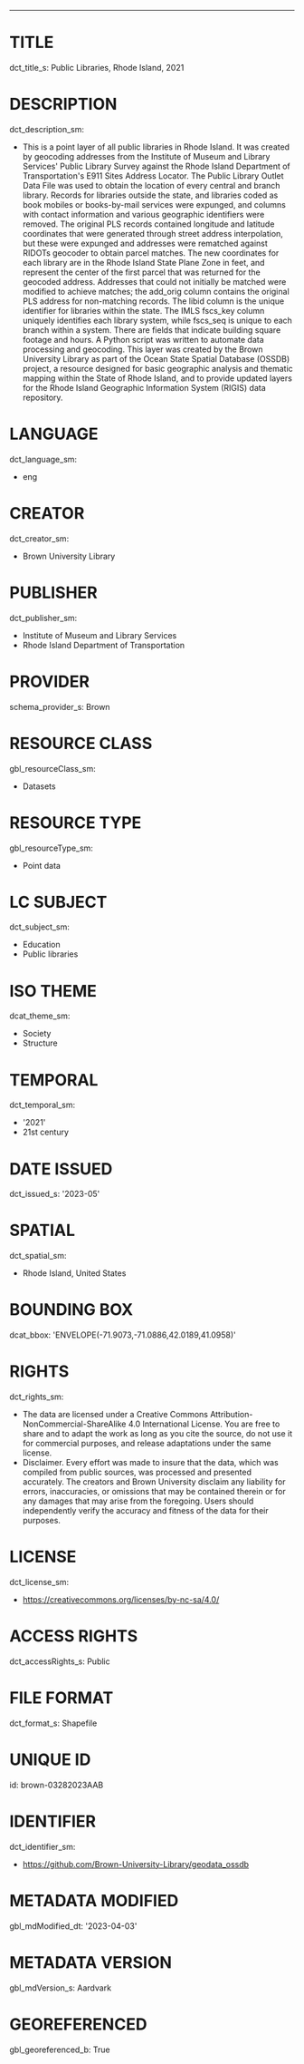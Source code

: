 ---
# TITLE
dct_title_s: Public Libraries, Rhode Island, 2021

# DESCRIPTION
dct_description_sm:
- This is a point layer of all public libraries in Rhode Island. It was created by geocoding addresses from the Institute of Museum and Library Services' Public Library Survey against the Rhode Island Department of Transportation's E911 Sites Address Locator. The Public Library Outlet Data File was used to obtain the location of every central and branch library. Records for libraries outside the state, and libraries coded as book mobiles or books-by-mail services were expunged, and columns with contact information and various geographic identifiers were removed. The original PLS records contained longitude and latitude coordinates that were generated through street address interpolation, but these were expunged and addresses were rematched against RIDOTs geocoder to obtain parcel matches. The new coordinates for each library are in the Rhode Island State Plane Zone in feet, and represent the center of the first parcel that was returned for the geocoded address. Addresses that could not initially be matched were modified to achieve matches; the add_orig column contains the original PLS address for non-matching records. The libid column is the unique identifier for libraries within the state. The IMLS fscs_key column uniquely identifies each library system, while fscs_seq is unique to each branch within a system. There are fields that indicate building square footage and hours. A Python script was written to automate data processing and geocoding. This layer was created by the Brown University Library as part of the Ocean State Spatial Database (OSSDB) project, a resource designed for basic geographic analysis and thematic mapping within the State of Rhode Island, and to provide updated layers for the Rhode Island Geographic Information System (RIGIS) data repository.

# LANGUAGE
dct_language_sm:
- eng

# CREATOR
dct_creator_sm:
- Brown University Library

# PUBLISHER
dct_publisher_sm:
- Institute of Museum and Library Services
- Rhode Island Department of Transportation

# PROVIDER
schema_provider_s: Brown

# RESOURCE CLASS
gbl_resourceClass_sm: 
- Datasets

# RESOURCE TYPE
gbl_resourceType_sm:
- Point data

# LC SUBJECT
dct_subject_sm:
- Education
- Public libraries

# ISO THEME
dcat_theme_sm:
- Society
- Structure

# TEMPORAL
dct_temporal_sm:
- '2021'
- 21st century

# DATE ISSUED
dct_issued_s: '2023-05'

# SPATIAL
dct_spatial_sm:
- Rhode Island, United States

# BOUNDING BOX
dcat_bbox: 'ENVELOPE(-71.9073,-71.0886,42.0189,41.0958)'

# RIGHTS
dct_rights_sm: 
- The data are licensed under a Creative Commons Attribution-NonCommercial-ShareAlike 4.0 International License. You are free to share and to adapt the work as long as you cite the source, do not use it for commercial purposes, and release adaptations under the same license.
- Disclaimer. Every effort was made to insure that the data, which was compiled from public sources, was processed and presented accurately. The creators and Brown University disclaim any liability for errors, inaccuracies, or omissions that may be contained therein or for any damages that may arise from the foregoing. Users should independently verify the accuracy and fitness of the data for their purposes.

# LICENSE
dct_license_sm:
- https://creativecommons.org/licenses/by-nc-sa/4.0/

# ACCESS RIGHTS
dct_accessRights_s: Public

# FILE FORMAT
dct_format_s: Shapefile

# UNIQUE ID
id: brown-03282023AAB

# IDENTIFIER
dct_identifier_sm:
- https://github.com/Brown-University-Library/geodata_ossdb

# METADATA MODIFIED
gbl_mdModified_dt: '2023-04-03'

# METADATA VERSION
gbl_mdVersion_s: Aardvark

# GEOREFERENCED
gbl_georeferenced_b: True